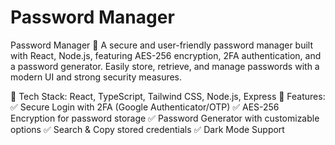 ﻿# Password Manager

Password Manager 🔐
A secure and user-friendly password manager built with React, Node.js, featuring AES-256 encryption, 2FA authentication, and a password generator. Easily store, retrieve, and manage passwords with a modern UI and strong security measures.

🚀 Tech Stack: React, TypeScript, Tailwind CSS, Node.js, Express
🔑 Features:
✅ Secure Login with 2FA (Google Authenticator/OTP)
✅ AES-256 Encryption for password storage
✅ Password Generator with customizable options
✅ Search & Copy stored credentials
✅ Dark Mode Support
